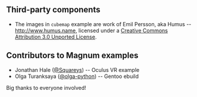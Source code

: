 Third-party components
----------------------

*   The images in `cubemap` example are work of Emil Persson, aka Humus --
    http://www.humus.name, licensed under a [Creative Commons Attribution 3.0 Unported License](http://creativecommons.org/licenses/by/3.0/).

Contributors to Magnum examples
-------------------------------

*   Jonathan Hale ([@Squareys](https://github.com/Squareys)) -- Oculus VR
    example
*   Olga Turanksaya ([@olga-python](https://github.com/olga-python)) -- Gentoo
    ebuild

Big thanks to everyone involved!
